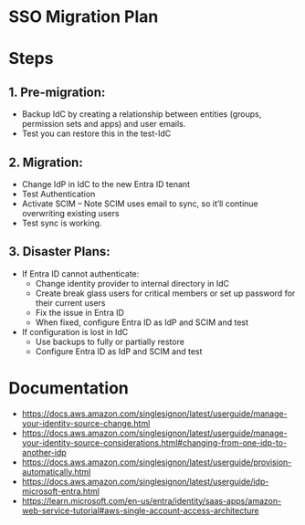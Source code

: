 # SSO Migration Plan
# Steps
## 1. Pre-migration:
- Backup IdC by creating a relationship between entities (groups, permission sets and apps) and user emails.
- Test you can restore this in the test-IdC
## 2. Migration:
- Change IdP in IdC to the new Entra ID tenant
- Test Authentication
- Activate SCIM – Note SCIM uses email to sync, so it’ll continue overwriting existing users
- Test sync is working.
## 3. Disaster Plans:
- If Entra ID cannot authenticate:
    - Change identity provider to internal directory in IdC
    - Create break glass users for critical members or set up password for their current users
    - Fix the issue in Entra ID
    - When fixed, configure Entra ID as IdP and SCIM and test
- If configuration is lost in IdC
    - Use backups to fully or partially restore
    - Configure Entra ID as IdP and SCIM and test
# Documentation
- https://docs.aws.amazon.com/singlesignon/latest/userguide/manage-your-identity-source-change.html
- https://docs.aws.amazon.com/singlesignon/latest/userguide/manage-your-identity-source-considerations.html#changing-from-one-idp-to-another-idp
- https://docs.aws.amazon.com/singlesignon/latest/userguide/provision-automatically.html
- https://docs.aws.amazon.com/singlesignon/latest/userguide/idp-microsoft-entra.html
- https://learn.microsoft.com/en-us/entra/identity/saas-apps/amazon-web-service-tutorial#aws-single-account-access-architecture